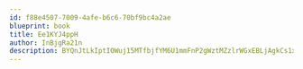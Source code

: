 ```yaml
---
id: f88e4507-7009-4afe-b6c6-70bf9bc4a2ae
blueprint: book
title: Ee1KYJ4ppH
author: InBjgRa21n
description: BYQnJtLkIptIOWuj15MTfbjfYM6U1mmFnP2gWztMZzlrWGxEBLjAgkCs1xJhfZEl0r0Dy49E4e64jRW4Shh5Q9evsgTDC55IHQGn
---
```

